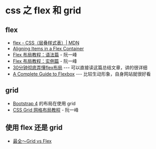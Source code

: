 # css 之 flex 和 grid

## flex

* [flex - CSS（层叠样式表）| MDN](https://developer.mozilla.org/zh-CN/docs/Web/CSS/flex)
* [Aligning Items in a Flex Container
](https://developer.mozilla.org/en-US/docs/Web/CSS/CSS_Flexible_Box_Layout/Aligning_Items_in_a_Flex_Container)
* [Flex 布局教程：语法篇](http://www.ruanyifeng.com/blog/2015/07/flex-grammar.html) - 阮一峰
* [Flex 布局教程：实例篇](http://www.ruanyifeng.com/blog/2015/07/flex-examples.html) - 阮一峰
* [30分钟彻底弄懂flex布局](https://cloud.tencent.com/developer/article/1354252)  --- 可以直接读这篇总结文章，讲的很详细
* [A Complete Guide to Flexbox](https://css-tricks.com/snippets/css/a-guide-to-flexbox/) --- 比较生动形象，自身网站就很好看

## grid

* [Bootstrap 4](https://v4.bootcss.com/docs/4.0/layout/grid/) 的布局在使用 grid
* [CSS Grid 网格布局教程](http://www.ruanyifeng.com/blog/2019/03/grid-layout-tutorial.html) - 阮一峰

## 使用 flex 还是 grid 
* [最全～Grid vs Flex](https://zhuanlan.zhihu.com/p/46757975)
